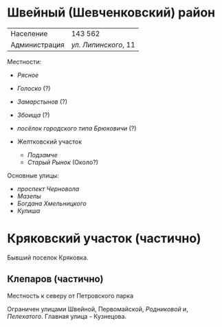 # Швейный (Шевченковский) район

|               |                       |
|---------------|-----------------------|
|Население      |143 562                |
|Администрация  |*ул. Липинского*, 11   |

Местности: 

* *Рясное*

* *Голоско* (?)
* *Замарстынов* (?)
* *Збоища* (?)
* *посёлок городского типа Брюховичи* (?)
* Желтковский участок
  * *Подзамче*
  * *Старый Рынок* (Около?)

Основные улицы:

* *проспект Черновола*
* *Мазепы*
* *Богдана Хмельницкого*
* *Кулиша*

# Кряковский участок (частично)

Бывший поселок Кряковка.

## Клепаров (частично)

Местность к северу от Петровского парка

Ограничен улицами Швейной, Первомайской, *Родниковой* и, *Пелехатого*.
Главная улица - Кузнецова.
